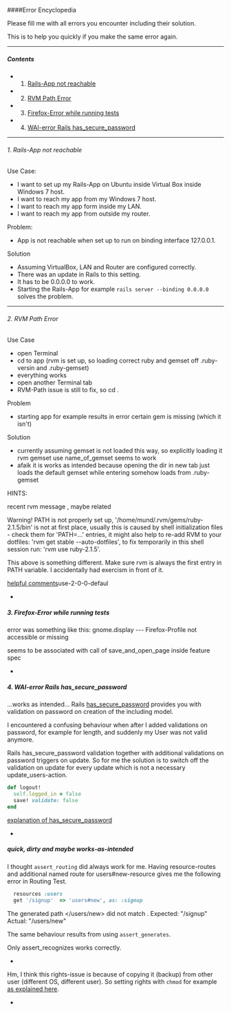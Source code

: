 ####Error Encyclopedia

Please fill me with all errors you encounter including their solution.

This is to help you quickly if you make the same error again.

---

##### Contents
- 1. [Rails-App not reachable](#1-rails-app-not-reachable)
- 2. [RVM Path Error](#2-rvm-path-error)
- 3. [Firefox-Error while running tests](#3-firefox-error-while-running-tests)
- 4. [WAI-error Rails has_secure_password](#4-wai-error-rails-has_secure_password)

---

###### 1. Rails-App not reachable

Use Case:
- I want to set up my Rails-App on Ubuntu inside Virtual Box inside Windows 7 host.
- I want to reach my app from my Windows 7 host.
- I want to reach my app form inside my LAN.
- I want to reach my app from outside my router.

Problem:
- App is not reachable when set up to run on binding interface 127.0.0.1.

Solution
- Assuming VirtualBox, LAN and Router are configured correctly.
- There was an update in Rails to this setting.
- It has to be 0.0.0.0 to work.
- Starting the Rails-App for example `rails server --binding 0.0.0.0` solves the problem.

---

###### 2. RVM Path Error

Use Case
- open Terminal
- cd to app (rvm is set up, so loading correct ruby and gemset off .ruby-versin and .ruby-gemset)
- everything works
- open another Terminal tab
- RVM-Path issue is still to fix, so cd .

Problem

- starting app for example results in error certain gem is missing (which it isn't)

Solution
- currently assuming gemset is not loaded this way, so explicitly loading it rvm gemset use name_of_gemset seems to work
- afaik it is works as intended because opening the dir in new tab just loads the default gemset while entering somehow loads from .ruby-gemset

HINTS:

recent rvm message , maybe related

Warning! PATH is not properly set up, '/home/mund/.rvm/gems/ruby-2.1.5/bin' is not at first place,
         usually this is caused by shell initialization files - check them for 'PATH=...' entries,
         it might also help to re-add RVM to your dotfiles: 'rvm get stable --auto-dotfiles',
         to fix temporarily in this shell session run: 'rvm use ruby-2.1.5'.

This above is something different. Make sure rvm is always the first entry in PATH variable. I accidentally had exercism in front of it.

[helpful comments](http://stackoverflow.com/questions/18276701/getting-warning-path-is-not-properly-set-up-when-doing-rvm-)use-2-0-0-defaul

-

##### 3. Firefox-Error while running tests

error was something like this: gnome.display --- Firefox-Profile not accessible or missing

seems to be associated with call of save_and_open_page inside feature spec

-

##### 4. WAI-error Rails has_secure_password

...works as intended...
Rails [has_secure_password](http://apidock.com/rails/ActiveModel/SecurePassword/ClassMethods/has_secure_password) provides you with validation on password on creation of the including model.

I encountered a confusing behaviour when after I added validations on password, for example for length, and suddenly my User was not valid anymore.

Rails has_secure_password validation together with additional validations on password triggers on update. So for me the solution is to switch off the validation on update for every update which is not a necessary update_users-action.

```ruby
def logout!
  self.logged_in = false
  save! validate: false
end
```

[explanation of has_secure_password](http://robert-reiz.com/2014/04/12/has_secure_password-with-rails-4-1/)

-

##### quick, dirty and maybe works-as-intended

I thought `assert_routing` did always work for me. Having resource-routes and additional named route for users#new-resource gives me the following error in Routing Test.

```ruby
  resources :users
  get '/signup'  => 'users#new', as: :signup
```

The generated path </users/new> did not match </signup>.
  Expected: "/signup"
    Actual: "/users/new"

The same behaviour results from using `assert_generates`.

Only assert_recognizes works correctly.

-

Hm, I think this rights-issue is because of copying it (backup) from other user (different OS, different user).
So setting rights with `chmod` for example [as explained here](http://stackoverflow.com/questions/23297832/weird-rails-error-permission-denied-bin-rails-for-old-rails-apps).

-
